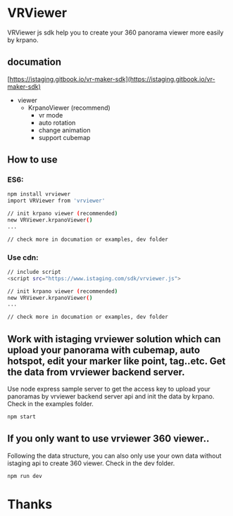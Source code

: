 # VRViewer

VRViewer js sdk help you to create your 360 panorama viewer more easily by krpano.

## documation
[https://istaging.gitbook.io/vr-maker-sdk](https://istaging.gitbook.io/vr-maker-sdk)

- viewer
  - KrpanoViewer (recommend)
    - vr mode
    - auto rotation
    - change animation
    - support cubemap

## How to use

### ES6:

``` bash
npm install vrviewer
import VRViewer from 'vrviewer'

// init krpano viewer (recommended)
new VRViewer.krpanoViewer()
...

// check more in documation or examples, dev folder
```

### Use cdn:

``` bash
// include script
<script src="https://www.istaging.com/sdk/vrviewer.js">

// init krpano viewer (recommended)
new VRViewer.krpanoViewer()
...

// check more in documation or examples, dev folder
```

## Work with istaging vrviewer solution which can upload your panorama with cubemap, auto hotspot, edit your marker like point, tag..etc. Get the data from vrviewer backend server.
Use node express sample server to get the access key to upload your panoramas by vrviewer backend server api and init the data by krpano.
Check in the examples folder.

``` bash
npm start
```

## If you only want to use vrviewer 360 viewer..
Following the data structure, you can also only use your own data without istaging api to create 360 viewer.
Check in the dev folder.

``` bash
npm run dev
```

# Thanks
